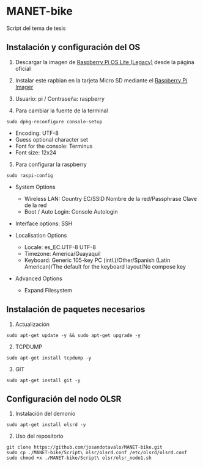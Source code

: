 # MANET-bike
Script del tema de tesis

## Instalación y configuración del OS

1. Descargar la imagen de [Raspberry Pi OS Lite (Legacy)](https://www.raspberrypi.com/software/operating-systems/) desde la página oficial

2. Instalar este rapbian en la tarjeta Micro SD mediante el [Raspberry Pi Imager](https://www.raspberrypi.com/software/)

3. Usuario: pi / Contraseña: raspberry

4. Para cambiar la fuente de la terminal
```
sudo dpkg-reconfigure console-setup
```
- Encoding: UTF-8
- Guess optional character set
- Font for the console: Terminus
- Font size: 12x24

5. Para configurar la raspberry
```
sudo raspi-config
```

- System Options
  - Wireless LAN: Country EC/SSID Nombre de la red/Passphrase Clave de la red
  - Boot / Auto Login: Console Autologin
  
- Interface options: SSH

- Localisation Options
  - Locale: es_EC.UTF-8 UTF-8
  - Timezone: America/Guayaquil
  - Keyboard: Generic 105-key PC (intl.)/Other/Spanish (Latin American)/The default for the keyboard layout/No compose key

- Advanced Options
  - Expand Filesystem

## Instalación de paquetes necesarios
1. Actualización
```
sudo apt-get update -y && sudo apt-get upgrade -y
```

2. TCPDUMP
```
sudo apt-get install tcpdump -y
```

3. GIT
```
sudo apt-get install git -y
```

## Configuración del nodo OLSR

1. Instalación del demonio
```
sudo apt-get install olsrd -y
```

2. Uso del repositorio
```
git clone https://github.com/josandotavalo/MANET-bike.git
sudo cp ./MANET-bike/Script\ olsr/olsrd.conf /etc/olsrd/olsrd.conf
sudo chmod +x ./MANET-bike/Script\ olsr/olsr_nodo1.sh
```
